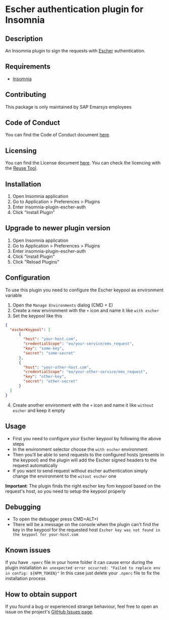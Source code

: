 <!--
SPDX-FileCopyrightText: 2022 SAP Emarsys

SPDX-License-Identifier: MIT
-->

# Escher authentication plugin for Insomnia

## Description
An Insomnia plugin to sign the requests with [Escher](http://escherauth.io/) authentication.

## Requirements
- [Insomnia](https://insomnia.rest/)

## Contributing
This package is only maintained by SAP Emarsys employees

## Code of Conduct
You can find the Code of Conduct document [here](./CODE_OF_CONDUCT.md).

## Licensing
You can find the License document [here](./LICENSES/MIT.txt).
You can check the licencing with the [Reuse Tool](https://reuse.software/).

## Installation
1. Open Insomnia application
2. Go to Application > Preferences > Plugins 
3. Enter insomnia-plugin-escher-auth 
4. Click "Install Plugin"

## Upgrade to newer plugin version
1. Open Insomnia application
2. Go to Application > Preferences > Plugins
3. Enter insomnia-plugin-escher-auth
4. Click "Install Plugin"
5. Click "Reload Plugins"

## Configuration
To use this plugin you need to configure the Escher keypool as environment variable
1. Open the `Manage Environments` dialog (CMD + E)
2. Create a new environment with the `+` icon and name it like `with escher`
3. Set the keypool like this
```json
{
  "escherKeypool": [
      {
        "host": "your-host.com",
        "credentialScope": "eu/your-service/ems_request",
        "key": "some-key",
        "secret": "some-secret"
      },
      {
        "host": "your-other-host.com",
        "credentialScope": "eu/your-other-service/ems_request",
        "key": "other-key",
        "secret": "other-secret"
      }
  ]
}
```
4. Create another environment with the `+` icon and name it like `without escher` and keep it empty

## Usage
- First you need to configure your Escher keypool by following the above steps
- In the environment selector choose the `with escher` environment
- Then you'll be able to send requests to the configured hosts (presents in the keypool) and the plugin will add the Escher signed headers to the request automatically
- If you want to send request without escher authentication simply change the environment to the `witout escher` one

__Important__: The plugin finds the right escher key fom keypool based on the request's host, so you need to setup the keypool properly

## Debugging
- To open the debugger press CMD+ALT+I
- There will be a message on the console when the plugin can't find the key in the keypool for the requested host
`Escher key was not found in the keypool for your-host.com`

## Known issues
If you have `.npmrc` file in your home folder it can cause error during the plugin installation `An unexpected error occurred: "Failed to replace env in config: ${NPM_TOKEN}"`
In this case just delete your `.npmrc` file to fix the installation process

## How to obtain support
If you found a bug or experienced strange behaviour, feel free to open an issue on the project's [GitHub Issues page](https://github.com/emartech/insomnia-plugin-escher-auth/issues).